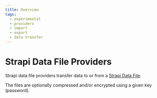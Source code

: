 ```yaml
---
title: Overview
tags:
  - experimental
  - providers
  - import
  - export
  - data-transfer
---
```


# Strapi Data File Providers

Strapi data file providers transfer data to or from a [Strapi Data File](./01-file-structure.md).

The files are optionally compressed and/or encrypted using a given key (password).
